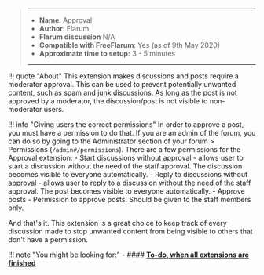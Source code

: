 > ---
> - **Name**: Approval
> - **Author**: Flarum
> - **Flarum discussion** N/A
> - **Compatible with FreeFlarum**: Yes (as of 9th May 2020)
> - **Approximate time to setup:** 3 - 5 minutes
>
> ---

!!! quote "About"
    This extension makes discussions and posts require a moderator approval. This can be used to prevent potentially unwanted content,
    such as spam and junk discussions. As long as the post is not approved by a moderator, the discussion/post is not visible to non-moderator users.

!!! info "Giving users the correct permissions"
    In order to approve a post, you must have a permission to do that. If you are an admin of the forum, you can do so by going to the Administrator section of your forum > Permissions (`/admin#/permissions`).
    There are a few permissions for the Approval extension: 
    - Start discussions without approval - allows user to start a discussion without the need of the staff approval. The discussion becomes visible to everyone automatically.
    - Reply to discussions without approval - allows user to reply to a discussion without the need of the staff approval. The post becomes visible to everyone automatically.
    - Approve posts - Permission to approve posts. Should be given to the staff members only.

And that's it. This extension is a great choice to keep track of every discussion made to stop unwanted content from being visible to others that don't have a permission.

!!! note "You might be looking for:"
    - #### **[To-do, when all extensions are finished](comming.soon)**
